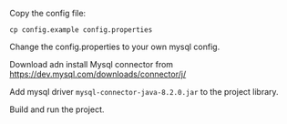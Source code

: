 Copy the config file: 

`cp config.example config.properties`

Change the config.properties to your own mysql config.

Download adn install Mysql connector from https://dev.mysql.com/downloads/connector/j/

Add mysql driver `mysql-connector-java-8.2.0.jar` to the project library.

Build and run the project.


